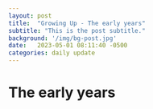 ```yaml
---
layout: post
title:  "Growing Up - The early years"
subtitle: "This is the post subtitle."
background: '/img/bg-post.jpg'
date:   2023-05-01 08:11:40 -0500
categories: daily update
---
```

# The early years


